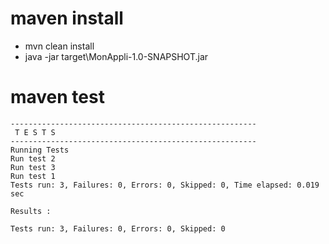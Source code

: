 # maven install
- mvn clean install
- java -jar target\MonAppli-1.0-SNAPSHOT.jar

# maven test
```
-------------------------------------------------------
 T E S T S
-------------------------------------------------------
Running Tests
Run test 2
Run test 3
Run test 1
Tests run: 3, Failures: 0, Errors: 0, Skipped: 0, Time elapsed: 0.019 sec

Results :

Tests run: 3, Failures: 0, Errors: 0, Skipped: 0
```
